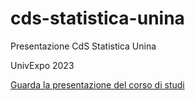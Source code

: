 # cds-statistica-unina
Presentazione CdS Statistica Unina

UnivExpo 2023

<A HREF = "https://domenicovistocco.it/download_stat/cds_statistica_unina.pdf" TARGET = "_BLANK">Guarda la presentazione del corso di studi</A>
